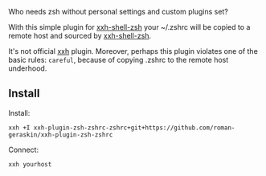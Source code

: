 Who needs zsh without personal settings and custom plugins set?

With this simple plugin for [xxh-shell-zsh](github.com/xxh/xxh-shell-zsh) your ~/.zshrc will be copied to a remote host and sourced by [xxh-shell-zsh](github.com/xxh/xxh-shell-zsh).

It's not official [xxh](github.com/xxh/xxh) plugin. Moreover, perhaps this plugin violates one of the basic rules: `careful`, because of copying .zshrc to the remote host underhood.

## Install
Install:
```
xxh +I xxh-plugin-zsh-zshrc-zshrc+git+https://github.com/roman-geraskin/xxh-plugin-zsh-zshrc
```
Connect:
``` 
xxh yourhost
```
